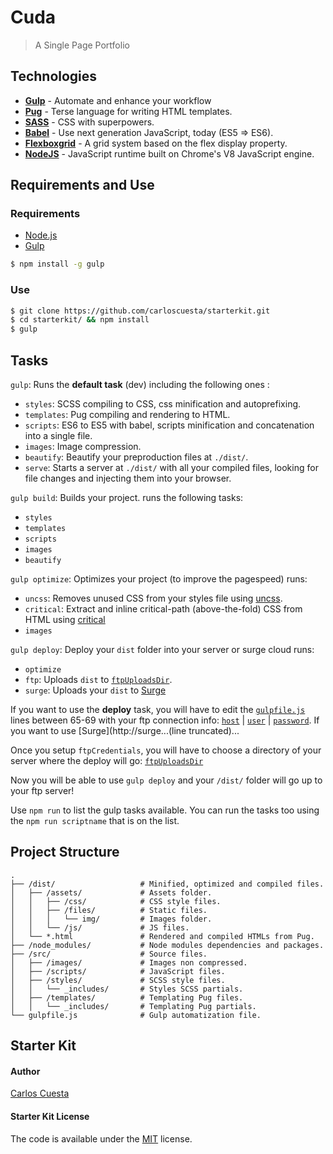 # Cuda

> A Single Page Portfolio

## Technologies

- [**Gulp**](http://gulpjs.com) - Automate and enhance your workflow
- [**Pug**](https://pugjs.org) - Terse language for writing HTML templates.
- [**SASS**](http://sass-lang.com) - CSS with superpowers.
- [**Babel**](https://babeljs.io) - Use next generation JavaScript, today (ES5 => ES6).
- [**Flexboxgrid**](http://flexboxgrid.com) - A grid system based on the flex display property.
- [**NodeJS**](https://nodejs.org) - JavaScript runtime built on Chrome's V8 JavaScript engine.

## Requirements and Use

### Requirements

- [Node.js](https://nodejs.org/en/)
- [Gulp](http://gulpjs.com)

```bash
$ npm install -g gulp
```

### Use

```bash
$ git clone https://github.com/carloscuesta/starterkit.git
$ cd starterkit/ && npm install
$ gulp
```

## Tasks

```gulp```: Runs the **default task** (dev) including the following ones :

- ```styles```: SCSS compiling to CSS, css minification and autoprefixing.
- ```templates```: Pug compiling and rendering to HTML.
- ```scripts```: ES6 to ES5 with babel, scripts minification and concatenation into a single file.
- ```images```: Image compression.
- ```beautify```: Beautify your preproduction files at ```./dist/```.
- ```serve```: Starts a server at ```./dist/``` with all your compiled files, looking for file changes and injecting them into your browser.

```gulp build```: Builds your project. runs the following tasks:

- ```styles```
- ```templates```
- ```scripts```
- ```images```
- ```beautify```

```gulp optimize```: Optimizes your project (to improve the pagespeed) runs:

- ```uncss```: Removes unused CSS from your styles file using [uncss](https://github.com/giakki/uncss).
- ```critical```: Extract and inline critical-path (above-the-fold) CSS from HTML using [critical](https://github.com/addyosmani/critical)
- ```images```

```gulp deploy```: Deploy your ```dist``` folder into your server or surge cloud runs:

- ```optimize```
- ```ftp```: Uploads ```dist``` to [```ftpUploadsDir```](https://github.com/carloscuesta/starterkit/blob/master/gulpfile.js#L58).
- ```surge```: Uploads your ```dist``` to [Surge](http://surge.sh)

If you want to use the **deploy** task, you will have to edit the [```gulpfile.js```](https://github.com/carloscuesta/starterkit/blob/master/gulpfile.js#L65) lines between 65-69 with your ftp connection info: [```host```](https://github.com/carloscuesta/starterkit/blob/master/gulpfile.js#L68) | [```user```](https://github.com/carloscuesta/starterkit/blob/master/gulpfile.js#L69) | [```password```](https://github.com/carloscuesta/starterkit/blob/master/gulpfile.js#L70). If you want to use [Surge](http://surge...(line truncated)...

Once you setup ```ftpCredentials```, you will have to choose a directory of your server where the deploy will go: [```ftpUploadsDir```](https://github.com/carloscuesta/starterkit/blob/master/gulpfile.js#L58)

Now you will be able to use ```gulp deploy``` and your ```/dist/``` folder will go up to your ftp server!

Use ```npm run``` to list the gulp tasks available. You can run the tasks too using the ```npm run scriptname``` that is on the list.


## Project Structure

```
.
├── /dist/                   # Minified, optimized and compiled files.
│   ├── /assets/             # Assets folder.
│   │   ├── /css/            # CSS style files.
│   │   ├── /files/          # Static files.
│   │   │   └── img/         # Images folder.
│   │   └── /js/             # JS files.
│   └── *.html               # Rendered and compiled HTMLs from Pug.
├── /node_modules/           # Node modules dependencies and packages.
├── /src/                    # Source files.
│   ├── /images/             # Images non compressed.
│   ├── /scripts/            # JavaScript files.
│   ├── /styles/             # SCSS style files.
│   │   └── _includes/       # Styles SCSS partials.
│   ├── /templates/          # Templating Pug files.
│   │   └── _includes/       # Templating Pug partials.
└── gulpfile.js              # Gulp automatization file.
```

##  Starter Kit
#### Author
[Carlos Cuesta](https://github.com/carloscuesta)
#### Starter Kit License
The code is available under the [MIT](https://github.com/carloscuesta/starterkit/blob/master/LICENSE) license.


